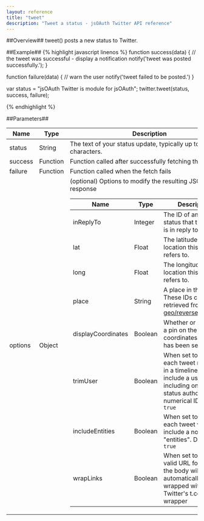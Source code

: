 ```yaml
---
layout: reference
title: "tweet"
description: "Tweet a status - jsOAuth Twitter API reference"
---
```


##Overview##
tweet() posts a new status to Twitter.

##Example##
{% highlight javascript linenos %}
function success(data)
{
    // the tweet was successful - display a notification
    notify('tweet was posted successfully.');
}

function failure(data)
{
    // warn the user
    notify('tweet failed to be posted.')
}

var status = "jsOAuth Twitter is module for jsOAuth";
twitter.tweet(status, success, failure);

{% endhighlight %}

##Parameters##
<table>
    <thead>
        <tr><th>Name</th><th>Type</th><th>Description</th></tr>
    </thead>
    <tbody>
        <tr><td class="name">status</td><td>String</td><td>The text of your status update, typically up to 140 characters.</td></tr>
        <tr><td class="name">success</td><td>Function</td><td>Function called after successfully fetching the timeline</td></tr>
        <tr><td class="name">failure</td><td>Function</td><td>Function called when the fetch fails</td></tr>
        <tr>
            <td class="name">options</td><td>Object</td>
            <td>
                (optional) Options to modify the resulting JSON response
                <table>
                    <thead>
                        <tr><th>Name</th><th>Type</th><th>Description</th></tr>
                    </thead>
                    <tbody>
                        <tr><td class="name">inReplyTo</td><td>Integer</td><td>The ID of an existing status that the update is in reply to.</td></tr>
                        <tr><td class="name">lat</td><td>Float</td><td>The latitude of the location this tweet refers to.</td></tr>
                        <tr><td class="name">long</td><td>Float</td><td>The longitude of the location this tweet refers to.</td></tr>
                        <tr><td class="name">place</td><td>String</td><td>A place in the world. These IDs can be retrieved from <a href="https://dev.twitter.com/docs/api/1/get/geo/reverse_geocode">GET geo/reverse_geocode</a></td></tr>
                        <tr><td class="name">displayCoordinates</td><td>Boolean</td><td>Whether or not to put a pin on the exact coordinates a tweet has been sent from.</td></tr>
                        <tr><td class="name">trimUser</td><td>Boolean</td><td>When set to <code>true</code>, each tweet returned in a timeline will include a user object including only the status authors numerical ID. Default: <code>true</code></td></tr>
                        <tr><td class="name">includeEntities</td><td>Boolean</td><td>When set to <code>true</code>, each tweet will include a node called "entities". Default <code>true</code></td></tr>
                        <tr><td class="name">wrapLinks</td><td>Boolean</td><td>When set to <code>true</code>, any valid URL found in the body will automatically be wrapped with the Twitter's t.co link wrapper</td></tr>
                    </tbody>
                </table>
            </td>
        </tr>
    </tbody>
</table>